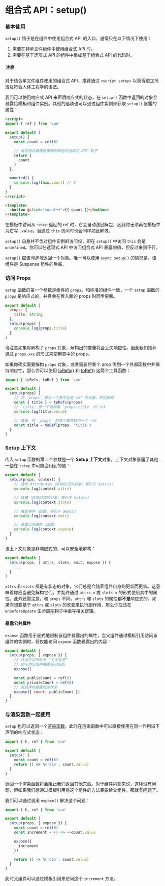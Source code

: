 # 组合式 API：setup()​
### 基本使用​
`setup()` 钩子是在组件中使用组合式 API 的入口，通常只在以下情况下使用：

1. 需要在非单文件组件中使用组合式 API 时。
2. 需要在基于选项式 API 的组件中集成基于组合式 API 的代码时。

##### 注意

对于结合单文件组件使用的组合式 API，推荐通过 `<script setup>` 以获得更加简洁及符合人体工程学的语法。

我们可以使用响应式 API 来声明响应式的状态，在 `setup()` 函数中返回的对象会暴露给模板和组件实例。其他的选项也可以通过组件实例来获取 `setup()` 暴露的属性：

```html
<script>
import { ref } from 'vue'

export default {
  setup() {
    const count = ref(0)

    // 返回值会暴露给模板和其他的选项式 API 钩子
    return {
      count
    }
  },

  mounted() {
    console.log(this.count) // 0
  }
}
</script>

<template>
  <button @click="count++">{{ count }}</button>
</template>
```
在模板中访问从 `setup` 返回的 ref 时，它会自动浅层解包，因此你无须再在模板中为它写 `.value`。当通过 `this` 访问时也会同样如此解包。

`setup()` 自身并不含对组件实例的访问权，即在 `setup()` 中访问 `this` 会是 `undefined`。你可以在选项式 API 中访问组合式 API 暴露的值，但反过来则不行。

`setup()` 应该*同步地*返回一个对象。唯一可以使用 `async setup()` 的情况是，该组件是 Suspense 组件的后裔。

### 访问 Props​
`setup` 函数的第一个参数是组件的 `props`。和标准的组件一致，一个 `setup` 函数的 `props` 是响应式的，并且会在传入新的 props 时同步更新。

```js
export default {
  props: {
    title: String
  },
  setup(props) {
    console.log(props.title)
  }
}
```
请注意如果你解构了 `props` 对象，解构出的变量将会丢失响应性。因此我们推荐通过 `props.xxx` 的形式来使用其中的 props。

如果你确实需要解构 `props` 对象，或者需要将某个 prop 传到一个外部函数中并保持响应性，那么你可以使用 [toRefs()](https://cn.vuejs.org/api/reactivity-utilities.html#torefs) 和 [toRef()](https://cn.vuejs.org/api/reactivity-utilities.html#toref) 这两个工具函数：

```js
import { toRefs, toRef } from 'vue'

export default {
  setup(props) {
    // 将 `props` 转为一个其中全是 ref 的对象，然后解构
    const { title } = toRefs(props)
    // `title` 是一个追踪着 `props.title` 的 ref
    console.log(title.value)

    // 或者，将 `props` 的单个属性转为一个 ref
    const title = toRef(props, 'title')
  }
}
```

### Setup 上下文​
传入 `setup` 函数的第二个参数是一个 **Setup 上下文**对象。上下文对象暴露了其他一些在 `setup` 中可能会用到的值：

```js
export default {
  setup(props, context) {
    // 透传 Attributes（非响应式的对象，等价于 $attrs）
    console.log(context.attrs)

    // 插槽（非响应式的对象，等价于 $slots）
    console.log(context.slots)

    // 触发事件（函数，等价于 $emit）
    console.log(context.emit)

    // 暴露公共属性（函数）
    console.log(context.expose)
  }
}
```
该上下文对象是非响应式的，可以安全地解构：

```js
export default {
  setup(props, { attrs, slots, emit, expose }) {
    ...
  }
}
```
`attrs` 和 `slots` 都是有状态的对象，它们总是会随着组件自身的更新而更新。这意味着你应当避免解构它们，并始终通过 `attrs.x` 或 `slots.x` 的形式使用其中的属性。此外还需注意，和 `props` 不同，`attrs` 和 `slots` 的属性都**不是**响应式的。如果你想要基于 a`ttrs` 或 `slots` 的改变来执行副作用，那么你应该在 `onBeforeUpdate` 生命周期钩子中编写相关逻辑。

#### 暴露公共属性​
`expose` 函数用于显式地限制该组件暴露出的属性，当父组件通过模板引用访问该组件的实例时，将仅能访问 `expose` 函数暴露出的内容：

```js
export default {
  setup(props, { expose }) {
    // 让组件实例处于 “关闭状态”
    // 即不向父组件暴露任何东西
    expose()

    const publicCount = ref(0)
    const privateCount = ref(0)
    // 有选择地暴露局部状态
    expose({ count: publicCount })
  }
}
```

### 与渲染函数一起使用​
`setup` 也可以返回一个[渲染函数](https://cn.vuejs.org/guide/extras/render-function.html)，此时在渲染函数中可以直接使用在同一作用域下声明的响应式状态：

```js
import { h, ref } from 'vue'

export default {
  setup() {
    const count = ref(0)
    return () => h('div', count.value)
  }
}
```
返回一个渲染函数将会阻止我们返回其他东西。对于组件内部来说，这样没有问题，但如果我们想通过模板引用将这个组件的方法暴露给父组件，那就有问题了。

我们可以通过调用 `expose()` 解决这个问题：

```js
import { h, ref } from 'vue'

export default {
  setup(props, { expose }) {
    const count = ref(0)
    const increment = () => ++count.value

    expose({
      increment
    })

    return () => h('div', count.value)
  }
}
```
此时父组件可以通过模板引用来访问这个 `increment` 方法。
